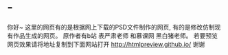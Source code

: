 # -
你好~
这里的网页有的是根据网上下载的PSD文件制作的网页, 有的是修改仿制现有作品生成的网页。
原作者有b站 表严肃老师 和慕课网 黑白猪老师。
若要预览网页效果请将地址复制到下面网站打开
http://htmlpreview.github.io/
谢谢
